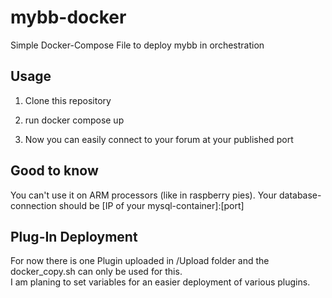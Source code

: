 # mybb-docker

Simple Docker-Compose File to deploy mybb in orchestration

## Usage

1. Clone this repository

2. run docker compose up 

3. Now you can easily connect to your forum at your published port

## Good to know

You can't use it on ARM processors (like in raspberry pies).
Your database-connection should be [IP of your mysql-container]:[port]

## Plug-In Deployment

For now there is one Plugin uploaded in /Upload folder and the docker_copy.sh can only be used for this. <br>
I am planing to set variables for an easier deployment of various plugins.